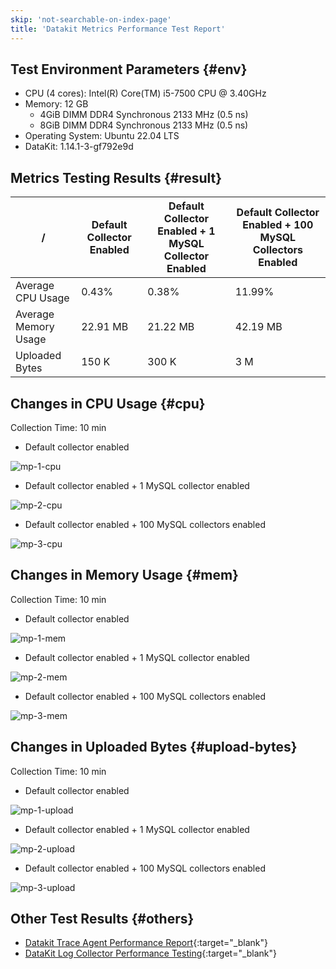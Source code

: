 ```yaml
---
skip: 'not-searchable-on-index-page'
title: 'Datakit Metrics Performance Test Report'
---
```


## Test Environment Parameters {#env}

- CPU (4 cores): Intel(R) Core(TM) i5-7500 CPU @ 3.40GHz
- Memory: 12 GB
    - 4GiB DIMM DDR4 Synchronous 2133 MHz (0.5 ns)
    - 8GiB DIMM DDR4 Synchronous 2133 MHz (0.5 ns)
- Operating System: Ubuntu 22.04 LTS
- DataKit: 1.14.1-3-gf792e9d

## Metrics Testing Results {#result}

|  /   | Default Collector Enabled  | Default Collector Enabled + 1 MySQL Collector Enabled  | Default Collector Enabled + 100 MySQL Collectors Enabled  |
|  ----  | ----  | ----  | ----  |
| Average CPU Usage  | 0.43%    | 0.38%    | 11.99% |
| Average Memory Usage   | 22.91 MB | 21.22 MB | 42.19 MB |
| Uploaded Bytes   | 150 K | 300 K | 3 M |

## Changes in CPU Usage {#cpu}

Collection Time: 10 min

<!-- markdownlint-disable MD024 -->

- Default collector enabled

![mp-1-cpu](imgs/mp-1-cpu.png)

- Default collector enabled + 1 MySQL collector enabled

![mp-2-cpu](imgs/mp-2-cpu.png)

- Default collector enabled + 100 MySQL collectors enabled

![mp-3-cpu](imgs/mp-3-cpu.png)

## Changes in Memory Usage {#mem}

Collection Time: 10 min

- Default collector enabled

![mp-1-mem](imgs/mp-1-mem.png)

- Default collector enabled + 1 MySQL collector enabled

![mp-2-mem](imgs/mp-2-mem.png)

- Default collector enabled + 100 MySQL collectors enabled

![mp-3-mem](imgs/mp-3-mem.png)

## Changes in Uploaded Bytes {#upload-bytes}

Collection Time: 10 min

- Default collector enabled

![mp-1-upload](imgs/mp-1-upload.png)

- Default collector enabled + 1 MySQL collector enabled

![mp-2-upload](imgs/mp-2-upload.png)

- Default collector enabled + 100 MySQL collectors enabled

![mp-3-upload](imgs/mp-3-upload.png)

<!-- markdownlint-enable -->

## Other Test Results {#others}

- [Datakit Trace Agent Performance Report](./datakit-trace-performance.md){:target="_blank"}
- [DataKit Log Collector Performance Testing](./logging-pipeline-bench.md){:target="_blank"}